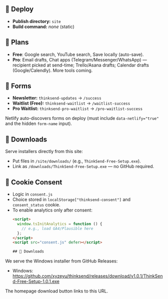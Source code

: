 
## 🚀 Deploy
- **Publish directory:** `site`
- **Build command:** _none_ (static)

## 🧾 Plans
- **Free**: Google search, YouTube search, Save locally (auto-save).
- **Pro**: Email drafts, Chat apps (Telegram/Messenger/WhatsApp) — recipient picked at send-time; Trello/Asana drafts; Calendar drafts (Google/Calendly). More tools coming.

## 📝 Forms
- **Newsletter:** `thinksend-updates` → `/success`
- **Waitlist (Free):** `thinksend-waitlist` → `/waitlist-success`
- **Pro Waitlist:** `thinksend-pro-waitlist` → `/pro-waitlist-success`

Netlify auto-discovers forms on deploy (must include `data-netlify="true"` and the hidden `form-name` input).

## 💾 Downloads
Serve installers directly from this site:
- Put files in `/site/downloads/` (e.g., `ThinkSend-Free-Setup.exe`).
- Link as `/downloads/ThinkSend-Free-Setup.exe` — no GitHub required.

## 🍪 Cookie Consent
- Logic in `consent.js`
- Choice stored in `localStorage["thinksend-consent"]` and `consent_status` cookie.
- To enable analytics only after consent:
  ```html
  <script>
    window.tsInitAnalytics = function () {
      // e.g., load GA4/Plausible here
    };
  </script>
  <script src="consent.js" defer></script>

  ## 💾 Downloads
We serve the Windows installer from GitHub Releases:

- Windows: https://github.com/xyzeyu/thinksend/releases/download/v1.0.1/ThinkSend-Free-Setup-1.0.1.exe

The homepage download button links to this URL.


  
